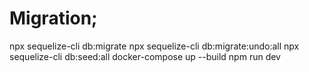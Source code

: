 # Migration; 
npx sequelize-cli db:migrate
npx sequelize-cli db:migrate:undo:all
npx sequelize-cli db:seed:all
docker-compose up --build 
npm run dev
